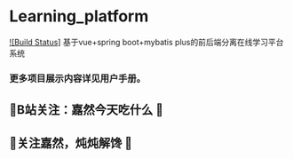 # Learning_platform
[![Build Status]]()
基于vue+spring boot+mybatis plus的前后端分离在线学习平台系统


 ### 更多项目展示内容详见用户手册。
 ##  :sparkling_heart:B站关注：嘉然今天吃什么 :sparkling_heart:
##  :sparkling_heart:关注嘉然，炖炖解馋 :sparkling_heart:
 






